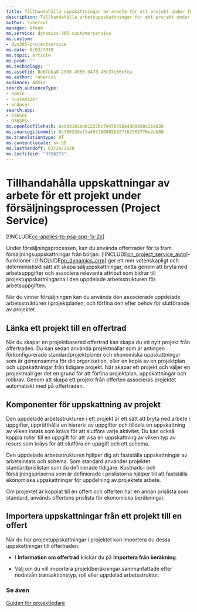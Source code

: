```yaml
---
title: Tillhandahålla uppskattningar av arbete för ett projekt under försäljningsprocessen
description: Tillhandahålla arbetsuppskattningar för ett projekt under säljprocessen i Project Service
author: ruhercul
manager: kfend
ms.service: dynamics-365-customerservice
ms.custom:
- dyn365-projectservice
ms.date: 8/03/2018
ms.topic: article
ms.prod: ''
ms.technology: ''
ms.assetid: 8e6fbba8-2908-4555-9470-43c37e66efea
ms.author: ruhercul
audience: Admin
search.audienceType:
- admin
- customizer
- enduser
search.app:
- D365CE
- D365PS
ms.openlocfilehash: 8edb91010dd1227bc7947b59664d08430c219638
ms.sourcegitcommit: 8c786230ef2a497280885b827162561776e2eb00
ms.translationtype: HT
ms.contentlocale: sv-SE
ms.lasthandoff: 03/24/2020
ms.locfileid: "3756273"
---
```

# <a name="provide-work-estimates-for-a-project-during-the-sales-process-project-service"></a>Tillhandahålla uppskattningar av arbete för ett projekt under försäljningsprocessen (Project Service)

[!INCLUDE[cc-applies-to-psa-app-1x-2x](../includes/cc-applies-to-psa-app-1x-2x.md)]

Under försäljningsprocessen, kan du använda offertrader för ta fram försäljningsuppskattningar från början. [!INCLUDE[pn_project_service_auto](../includes/pn-project-service-auto.md)]-funktioner i [!INCLUDE[pn_dynamics_crm](../includes/pn-dynamics-crm.md)] ger ett mer vetenskapligt och deterministiskt sätt att skapa säljuppskattningar, detta genom att bryta ned arbetsuppgifter och associera relevanta attribut som bidrar till projektuppskattningarna i den uppdelade arbetsstrukturen för arbetsuppgiften.  
  
 När du vinner försäljningen kan du använda den associerade uppdelade arbetsstrukturen i projektplanen, och förfina den efter behov för slutförande av projektet.  
  
## <a name="link-a-project-to-a-quote-line"></a>Länka ett projekt till en offertrad  
 När du skapar en projektbaserad offertrad kan skapa du ett nytt projekt från offertraden. Du kan sedan använda projektmallar som är antingen förkonfigurerade standardprojektplaner och ekonomiska uppskattningar som är gemensamma för din organisation, eller en kopia av en projektplan och uppskattningar från tidigare projekt. När skapar ett projekt och väljer en projektmall ger det en grund för att förfina projektplan, uppskattningar och rollkrav. Genom att skapa ett projekt från offerten associeras projektet automatiskt med på offertraden.  
  
## <a name="project-estimate-components"></a>Komponenter för uppskattning av projekt  
 Den uppdelade arbetsstrukturen i ett projekt är ett sätt att bryta ned arbete i uppgifter, upprätthålla en hierarki av uppgifter och tilldela en uppskattning av vilken insats som krävs för att slutföra varje aktivitet. Du kan också koppla roller till en uppgift för att visa en uppskattning av vilken typ av resurs som krävs för att slutföra en uppgift och ett schema.  
  
 Den uppdelade arbetsstrukturen hjälper dig att fastställa uppskattningar av arbetsinsats och schema. Som standard använder projektet standardprislistan som du definierade tidigare. Kostnads- och försäljningspriserna som är definierade i prislistorna hjälper till att fastställa ekonomiska uppskattningar för uppdelning av projektets arbete.  
  
 Om projektet är kopplat till en offert och offerten har en annan prislista som standard, används offertens prislista för ekonomiska beräkningar.  
  
## <a name="import-estimates-from-a-project-into-a-quote"></a>Importera uppskattningar från ett projekt till en offert  
 När du har projektuppskattningar i projektet kan importera du dessa uppskattningar till offertraden:  
  
-   I **Information om offertrad** klickar du på **Importera från beräkning**. 

-   Välj om du vill importera projektberäkningar sammanfattade efter nodnivån transaktionstyp, roll eller uppdelad arbetsstruktur.  
  
### <a name="see-also"></a>Se även  
 [Guiden för projektledare](../project-service/project-manager-guide.md)
